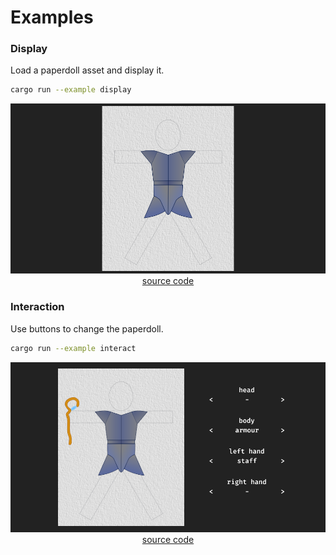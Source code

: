 # Examples

### Display

Load a paperdoll asset and display it.

```bash
cargo run --example display
```

<p align="center">
    <img alt="Example Display" src="https://raw.githubusercontent.com/fralonra/bevy-paperdoll/master/examples/doc/display.png">
    <a href="https://github.com/fralonra/bevy-paperdoll/blob/master/examples/display.rs">source code</a>
</p>

### Interaction

Use buttons to change the paperdoll.

```bash
cargo run --example interact
```

<p align="center">
    <img alt="Example Interact" src="https://raw.githubusercontent.com/fralonra/bevy-paperdoll/master/examples/doc/interact.png">
    <a href="https://github.com/fralonra/bevy-paperdoll/blob/master/examples/interact.rs">source code</a>
</p>
